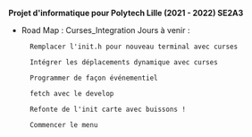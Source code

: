 **Projet d'informatique pour Polytech Lille (2021 - 2022) SE2A3**

- Road Map : Curses_Integration
    Jours à venir :

        Remplacer l'init.h pour nouveau terminal avec curses

        Intégrer les déplacements dynamique avec curses

        Programmer de façon événementiel

        fetch avec le develop

        Refonte de l'init carte avec buissons !

        Commencer le menu
